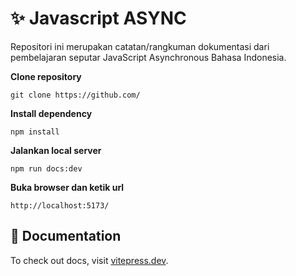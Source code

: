 # :sparkles: Javascript ASYNC

 Repositori ini merupakan catatan/rangkuman dokumentasi dari pembelajaran seputar JavaScript Asynchronous Bahasa Indonesia.

**Clone repository**
```
git clone https://github.com/
```

**Install dependency**
```
npm install
```

**Jalankan local server**
```
npm run docs:dev
```

**Buka browser dan ketik url**
```
http://localhost:5173/
```

## :memo: Documentation
To check out docs, visit [vitepress.dev](https://vitepress.dev/).